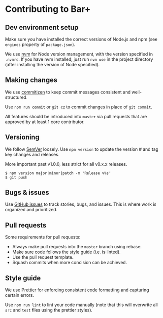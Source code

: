 # Contributing to Bar+

## Dev environment setup

Make sure you have installed the correct versions of Node.js and npm (see `engines` property of `package.json`).

We use [nvm](https://github.com/creationix/nvm) for Node version management, with the version specified in `.nvmrc`. If you have nvm installed, just run `nvm use` in the project directory (after installing the version of Node specified).

## Making changes

We use [commitizen](http://commitizen.github.io/cz-cli/) to keep commit messages consistent and well-structured.

Use `npm run commit` or `git cz` to commit changes in place of `git commit`.

All features should be introduced into `master` via pull requests that are approved by at least 1 core contributor.

## Versioning

We follow [SemVer](https://semver.org/) loosely. Use `npm version` to update the version # and tag key changes and releases.

More important past v1.0.0, less strict for all v0.x.x releases.

```
$ npm version major|minor|patch -m 'Release v%s'
$ git push
```

## Bugs & issues

Use [GitHub issues](https://github.com/swayable/chartjs-chart-bar-plus/issues) to track stories, bugs, and issues. This is where work is organized and prioritized.

## Pull requests

Some requirements for pull requests:

- Always make pull requests into the `master` branch using rebase.
- Make sure code follows the style guide (i.e. is linted).
- Use the pull request template.
- Squash commits when more concision can be achieved.

## Style guide

We use [Prettier](https://prettier.io/docs/en/install.html) for enforcing consistent code formatting and capturing certain errors.

Use `npm run lint` to lint your code manually (note that this will overwrite all `src` and `test` files using the prettier styles).
